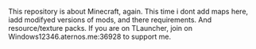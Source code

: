 This repository is about Minecraft, again. This time i dont add maps here, iadd modifyed versions of mods, and there requirements. And resource/texture packs. If you are on TLauncher, join on Windows12346.aternos.me:36928 to support me.
